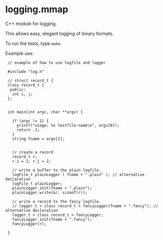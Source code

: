 logging.mmap
============

C++ module for logging.

This allows easy, elegant logging of binary formats. 

To run the tests, type `make`. 

Example use:

   
     // example of how to use logfile and logger
     
     #include "log.h"
     
     // struct record_t {
     class record_t {
      public:
       int i, j;
     };
     
     
     int main(int argc, char **argv) {
     
       if (argc != 2) {
         printf("usage: %s testfile-name\n", argv[0]);
         return -1;
       }
       string fname = argv[1];
     
     
       // create a record
       record_t r;
       r.i = 1; r.j = 2;
     
       // write a buffer to the plain logfile.
       logFile_t plainLogger ( fname + ".plain" ); // alternative declaration
       logFile_t plainLogger;
       plainLogger.init(fname + ".plain");
       plainLogger.write(&r, sizeof(r));
     
       // write a record to the fancy logfile.
       // logger_t < class record_t > fancyLogger(fname + ".fancy"); // alternative declaration
       logger_t < class record_t > fancyLogger;
       fancyLogger.init(fname + ".fancy");
       fancyLogger(r);
     
     }

  
